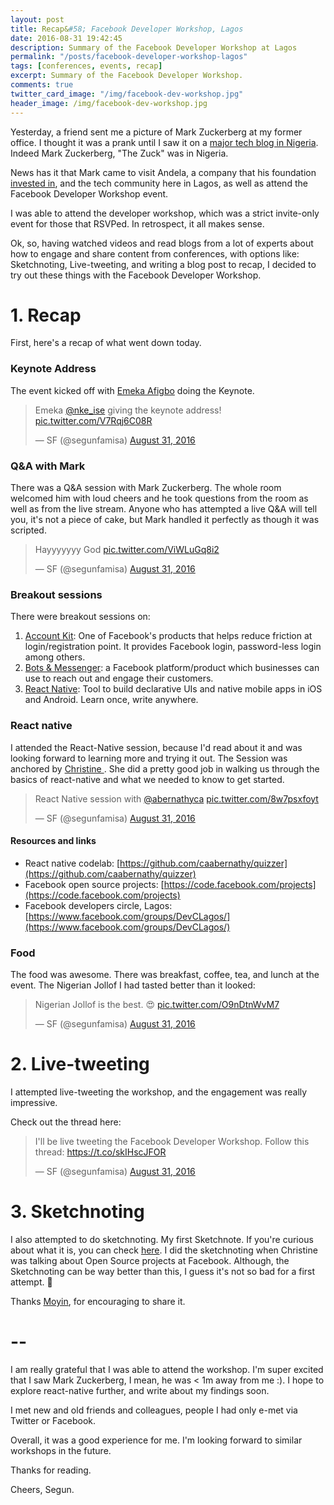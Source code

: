 ```yaml
---
layout: post
title: Recap&#58; Facebook Developer Workshop, Lagos
date: 2016-08-31 19:42:45
description: Summary of the Facebook Developer Workshop at Lagos
permalink: "/posts/facebook-developer-workshop-lagos"
tags: [conferences, events, recap]
excerpt: Summary of the Facebook Developer Workshop.
comments: true
twitter_card_image: "/img/facebook-dev-workshop.jpg"
header_image: /img/facebook-dev-workshop.jpg
---
```


Yesterday, a friend sent me a picture of Mark Zuckerberg at my former office. I thought it
was a prank until I saw it on a [major tech blog in Nigeria](http://techcabal.com/2016/08/30/mark-zuckerberg-is-in-nigeria-right-now/).
Indeed Mark Zuckerberg, "The Zuck" was in Nigeria.

News has it that Mark came to visit Andela, a company that his foundation
[invested in](http://techcabal.com/2016/06/16/andela-has-raised-24-million-in-funding-from-the-chan-zuckerberg-initiative/),
and the tech community here in Lagos, as well as attend the Facebook Developer Workshop event.

I was able to attend the developer workshop, which was a strict invite-only event
for those that RSVPed. In retrospect, it all makes sense.

Ok, so, having watched videos and read blogs from a lot of experts
about how to engage and share content from conferences, with options like:
Sketchnoting, Live-tweeting, and writing a blog post to recap,
I decided to try out these things with the Facebook Developer Workshop.

# 1. Recap
First, here's a recap of what went down today.

### Keynote Address
The event kicked off with [Emeka Afigbo](https://twitter.com/nke_ise) doing the Keynote.

<blockquote class="twitter-tweet" data-conversation="none" data-cards="hidden" data-lang="en"><p lang="en" dir="ltr">Emeka <a href="https://twitter.com/nke_ise">@nke_ise</a> giving the keynote address! <a href="https://t.co/V7Rqj6C08R">pic.twitter.com/V7Rqj6C08R</a></p>&mdash; SF (@segunfamisa) <a href="https://twitter.com/segunfamisa/status/770894834039156736">August 31, 2016</a></blockquote>
<script async src="//platform.twitter.com/widgets.js" charset="utf-8"></script>


### Q&A with Mark
There was a Q&A session with Mark Zuckerberg. The whole room welcomed him with loud cheers
and he took questions from the room as well as from the live stream. Anyone who has attempted
a live Q&A will tell you, it's not a piece of cake, but Mark handled it perfectly as though it was scripted.

<blockquote class="twitter-tweet" data-conversation="none" data-lang="en"><p lang="en" dir="ltr">Hayyyyyyy God <a href="https://t.co/ViWLuGq8i2">pic.twitter.com/ViWLuGq8i2</a></p>&mdash; SF (@segunfamisa) <a href="https://twitter.com/segunfamisa/status/770928396100595714">August 31, 2016</a></blockquote>
<script async src="//platform.twitter.com/widgets.js" charset="utf-8"></script>

### Breakout sessions
There were breakout sessions on:

1. [Account Kit](https://developers.facebook.com/products/account-kit):
One of Facebook's products that helps reduce friction at login/registration point.
It provides Facebook login, password-less login among others.
2. [Bots & Messenger](https://developers.facebook.com/products/messenger/):
a Facebook platform/product which businesses can use to reach out and engage their customers.
3. [React Native](https://facebook.github.io/react-native): Tool to build declarative UIs and
native mobile apps in iOS and Android. Learn once, write anywhere.

### React native
I attended the React-Native session, because I'd read about it and was looking forward to
learning more and trying it out.
The Session was anchored by [Christine ](https://twitter.com/abernathyca).
She did a pretty good job in walking us through the basics of react-native and what
we needed to know to get started.

<blockquote class="twitter-tweet" data-conversation="none" data-cards="hidden" data-lang="en"><p lang="en" dir="ltr">React Native session with <a href="https://twitter.com/abernathyca">@abernathyca</a> <a href="https://t.co/8w7psxfoyt">pic.twitter.com/8w7psxfoyt</a></p>&mdash; SF (@segunfamisa) <a href="https://twitter.com/segunfamisa/status/770980900486217728">August 31, 2016</a></blockquote>
<script async src="//platform.twitter.com/widgets.js" charset="utf-8"></script>

#### Resources and links
  * React native codelab: [https://github.com/caabernathy/quizzer](https://github.com/caabernathy/quizzer)
  * Facebook open source projects: [https://code.facebook.com/projects](https://code.facebook.com/projects)
  * Facebook developers circle, Lagos: [https://www.facebook.com/groups/DevCLagos/](https://www.facebook.com/groups/DevCLagos/)

### Food
The food was awesome. There was breakfast, coffee, tea, and lunch at the event.
The Nigerian Jollof I had tasted better than it looked:

<blockquote class="twitter-tweet" data-conversation="none" data-lang="en"><p lang="en" dir="ltr">Nigerian Jollof is the best. 😍 <a href="https://t.co/O9nDtnWvM7">pic.twitter.com/O9nDtnWvM7</a></p>&mdash; SF (@segunfamisa) <a href="https://twitter.com/segunfamisa/status/770972451891245056">August 31, 2016</a></blockquote>
<script async src="//platform.twitter.com/widgets.js" charset="utf-8"></script>


# 2. Live-tweeting
I attempted live-tweeting the workshop, and the engagement was really impressive.

Check out the thread here:
<blockquote class="twitter-tweet" data-lang="en"><p lang="en" dir="ltr">I&#39;ll be live tweeting the Facebook Developer Workshop. Follow this thread: <a href="https://t.co/skIHscJFOR">https://t.co/skIHscJFOR</a></p>&mdash; SF (@segunfamisa) <a href="https://twitter.com/segunfamisa/status/770897641915940865">August 31, 2016</a></blockquote>
<script async src="//platform.twitter.com/widgets.js" charset="utf-8"></script>


# 3. Sketchnoting
I also attempted to do sketchnoting. My first Sketchnote.
If you're curious about what it is, you can check
[here](http://coreylatislaw.com/sketchnoting-for-techies/).
I did the sketchnoting when Christine was talking about Open Source projects at Facebook.
Although, the Sketchnoting can be way better than this, I guess it's
not so bad for a first attempt. 🙈

<blockquote class="imgur-embed-pub" lang="en" data-id="a/FBC2W"><a href="//imgur.com/FBC2W"></a></blockquote><script async src="//s.imgur.com/min/embed.js" charset="utf-8"></script>

Thanks [Moyin](https://twitter.com/moyheen), for encouraging to share it.

# --
I am really grateful that I was able to attend the workshop.
I'm super excited that I saw Mark Zuckerberg, I mean, he was < 1m away from me :).
I hope to explore react-native further, and write about my findings soon.

I met new and old friends and colleagues, people I had only e-met via Twitter or Facebook.

Overall, it was a good experience for me. I'm looking forward to similar workshops in the future.

Thanks for reading.

Cheers,
Segun.
